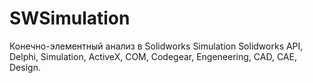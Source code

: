 # SWSimulation
Конечно-элементный анализ в Solidworks Simulation
Solidworks API, Delphi, Simulation, ActiveX, COM, Codegear, Engeneering, CAD, CAE, Design.
